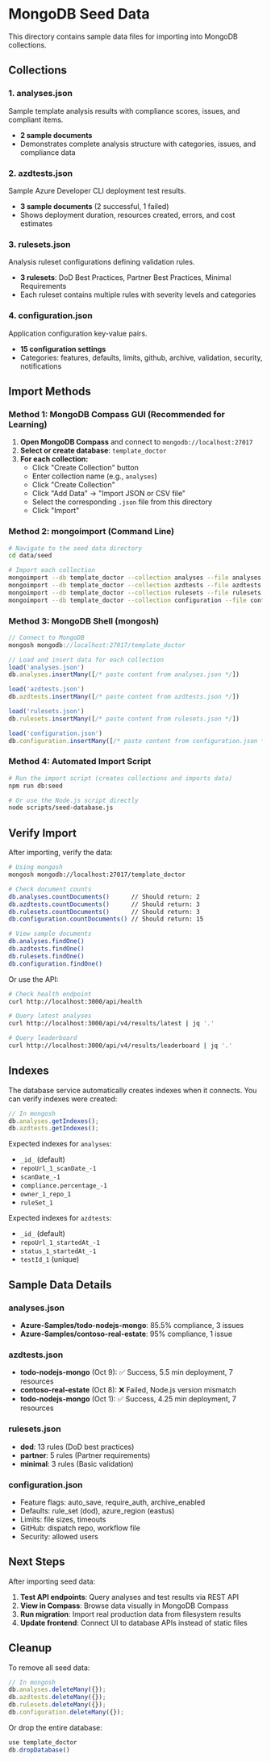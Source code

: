 # MongoDB Seed Data

This directory contains sample data files for importing into MongoDB collections.

## Collections

### 1. analyses.json

Sample template analysis results with compliance scores, issues, and compliant items.

- **2 sample documents**
- Demonstrates complete analysis structure with categories, issues, and compliance data

### 2. azdtests.json

Sample Azure Developer CLI deployment test results.

- **3 sample documents** (2 successful, 1 failed)
- Shows deployment duration, resources created, errors, and cost estimates

### 3. rulesets.json

Analysis ruleset configurations defining validation rules.

- **3 rulesets**: DoD Best Practices, Partner Best Practices, Minimal Requirements
- Each ruleset contains multiple rules with severity levels and categories

### 4. configuration.json

Application configuration key-value pairs.

- **15 configuration settings**
- Categories: features, defaults, limits, github, archive, validation, security, notifications

## Import Methods

### Method 1: MongoDB Compass GUI (Recommended for Learning)

1. **Open MongoDB Compass** and connect to `mongodb://localhost:27017`
2. **Select or create database**: `template_doctor`
3. **For each collection:**
   - Click "Create Collection" button
   - Enter collection name (e.g., `analyses`)
   - Click "Create Collection"
   - Click "Add Data" → "Import JSON or CSV file"
   - Select the corresponding `.json` file from this directory
   - Click "Import"

### Method 2: mongoimport (Command Line)

```bash
# Navigate to the seed data directory
cd data/seed

# Import each collection
mongoimport --db template_doctor --collection analyses --file analyses.json --jsonArray
mongoimport --db template_doctor --collection azdtests --file azdtests.json --jsonArray
mongoimport --db template_doctor --collection rulesets --file rulesets.json --jsonArray
mongoimport --db template_doctor --collection configuration --file configuration.json --jsonArray
```

### Method 3: MongoDB Shell (mongosh)

```javascript
// Connect to MongoDB
mongosh mongodb://localhost:27017/template_doctor

// Load and insert data for each collection
load('analyses.json')
db.analyses.insertMany([/* paste content from analyses.json */])

load('azdtests.json')
db.azdtests.insertMany([/* paste content from azdtests.json */])

load('rulesets.json')
db.rulesets.insertMany([/* paste content from rulesets.json */])

load('configuration.json')
db.configuration.insertMany([/* paste content from configuration.json */])
```

### Method 4: Automated Import Script

```bash
# Run the import script (creates collections and imports data)
npm run db:seed

# Or use the Node.js script directly
node scripts/seed-database.js
```

## Verify Import

After importing, verify the data:

```bash
# Using mongosh
mongosh mongodb://localhost:27017/template_doctor

# Check document counts
db.analyses.countDocuments()      // Should return: 2
db.azdtests.countDocuments()      // Should return: 3
db.rulesets.countDocuments()      // Should return: 3
db.configuration.countDocuments() // Should return: 15

# View sample documents
db.analyses.findOne()
db.azdtests.findOne()
db.rulesets.findOne()
db.configuration.findOne()
```

Or use the API:

```bash
# Check health endpoint
curl http://localhost:3000/api/health

# Query latest analyses
curl http://localhost:3000/api/v4/results/latest | jq '.'

# Query leaderboard
curl http://localhost:3000/api/v4/results/leaderboard | jq '.'
```

## Indexes

The database service automatically creates indexes when it connects. You can verify indexes were created:

```javascript
// In mongosh
db.analyses.getIndexes();
db.azdtests.getIndexes();
```

Expected indexes for `analyses`:

- `_id_` (default)
- `repoUrl_1_scanDate_-1`
- `scanDate_-1`
- `compliance.percentage_-1`
- `owner_1_repo_1`
- `ruleSet_1`

Expected indexes for `azdtests`:

- `_id_` (default)
- `repoUrl_1_startedAt_-1`
- `status_1_startedAt_-1`
- `testId_1` (unique)

## Sample Data Details

### analyses.json

- **Azure-Samples/todo-nodejs-mongo**: 85.5% compliance, 3 issues
- **Azure-Samples/contoso-real-estate**: 95% compliance, 1 issue

### azdtests.json

- **todo-nodejs-mongo** (Oct 9): ✅ Success, 5.5 min deployment, 7 resources
- **contoso-real-estate** (Oct 8): ❌ Failed, Node.js version mismatch
- **todo-nodejs-mongo** (Oct 1): ✅ Success, 4.25 min deployment, 7 resources

### rulesets.json

- **dod**: 13 rules (DoD best practices)
- **partner**: 5 rules (Partner requirements)
- **minimal**: 3 rules (Basic validation)

### configuration.json

- Feature flags: auto_save, require_auth, archive_enabled
- Defaults: rule_set (dod), azure_region (eastus)
- Limits: file sizes, timeouts
- GitHub: dispatch repo, workflow file
- Security: allowed users

## Next Steps

After importing seed data:

1. **Test API endpoints**: Query analyses and test results via REST API
2. **View in Compass**: Browse data visually in MongoDB Compass
3. **Run migration**: Import real production data from filesystem results
4. **Update frontend**: Connect UI to database APIs instead of static files

## Cleanup

To remove all seed data:

```javascript
// In mongosh
db.analyses.deleteMany({});
db.azdtests.deleteMany({});
db.rulesets.deleteMany({});
db.configuration.deleteMany({});
```

Or drop the entire database:

```javascript
use template_doctor
db.dropDatabase()
```
